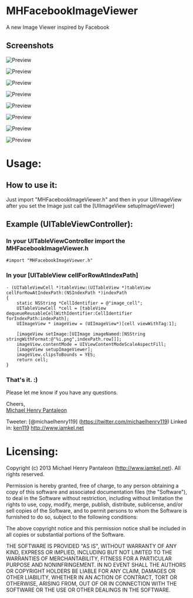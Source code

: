 MHFacebookImageViewer
=======================

A new Image Viewer inspired by Facebook


## Screenshots
![Preview](http://i1102.photobucket.com/albums/g447/michaelhenry119/MHFacebookImageViewer/1_zps03d675b0.png)

![Preview](http://i1102.photobucket.com/albums/g447/michaelhenry119/MHFacebookImageViewer/2_zps690691d1.png)

![Preview](http://i1102.photobucket.com/albums/g447/michaelhenry119/MHFacebookImageViewer/3_zps92f4ec65.png)

![Preview](http://i1102.photobucket.com/albums/g447/michaelhenry119/MHFacebookImageViewer/3a_zpsb3eb5869.png)

![Preview](http://i1102.photobucket.com/albums/g447/michaelhenry119/MHFacebookImageViewer/4_zpsfbe1b387.png)

![Preview](http://i1102.photobucket.com/albums/g447/michaelhenry119/MHFacebookImageViewer/5_zpscbe9b7b4.png)

![Preview](http://i1102.photobucket.com/albums/g447/michaelhenry119/MHFacebookImageViewer/6_zps37e2fad4.png)

![Preview](http://i1102.photobucket.com/albums/g447/michaelhenry119/MHFacebookImageViewer/7_zpsfe0eaae2.png)


# Usage:

## How to use it:
Just import "MHFacebookImageViewer.h"  and then in your UIImageView after you set the Image just call the [UIImageView  setupImageViewer]


## Example (UITableViewController):

### In your UITableViewController import the MHFacebookImageViewer.h

	#import "MHFacebookImageViewer.h"
	
### In your [UITableView cellForRowAtIndexPath]

	- (UITableViewCell *)tableView:(UITableView *)tableView cellForRowAtIndexPath:(NSIndexPath *)indexPath
	{
	    static NSString *CellIdentifier = @"image_cell";
	    UITableViewCell *cell = [tableView dequeueReusableCellWithIdentifier:CellIdentifier forIndexPath:indexPath];
	    UIImageView * imageView = (UIImageView*)[cell viewWithTag:1];
	   
	    [imageView setImage:[UIImage imageNamed:[NSString stringWithFormat:@"%i.png",indexPath.row]]];
	    imageView.contentMode = UIViewContentModeScaleAspectFill;
	    [imageView setupImageViewer];
	    imageView.clipsToBounds = YES;
	    return cell;
	}

### That's it. :)


Please let me know if you have any questions. 

Cheers,  
[Michael Henry Pantaleon](http://www.iamkel.net)

Tweeter: [@michaelhenry119] (https://twitter.com/michaelhenry119)
Linked in: [ken119](http://ph.linkedin.com/in/ken119) 
http://www.iamkel.net



# Licensing:

Copyright (c) 2013 Michael Henry Pantaleon (http://www.iamkel.net). All rights reserved.

Permission is hereby granted, free of charge, to any person obtaining a copy of this software and associated documentation files (the "Software"), to deal in the Software without restriction, including without limitation the rights to use, copy, modify, merge, publish, distribute, sublicense, and/or sell copies of the Software, and to permit persons to whom the Software is furnished to do so, subject to the following conditions:

The above copyright notice and this permission notice shall be included in all copies or substantial portions of the Software.

THE SOFTWARE IS PROVIDED "AS IS", WITHOUT WARRANTY OF ANY KIND, EXPRESS OR IMPLIED, INCLUDING BUT NOT LIMITED TO THE WARRANTIES OF MERCHANTABILITY, FITNESS FOR A PARTICULAR PURPOSE AND NONINFRINGEMENT. IN NO EVENT SHALL THE AUTHORS OR COPYRIGHT HOLDERS BE LIABLE FOR ANY CLAIM, DAMAGES OR OTHER LIABILITY, WHETHER IN AN ACTION OF CONTRACT, TORT OR OTHERWISE, ARISING FROM, OUT OF OR IN CONNECTION WITH THE SOFTWARE OR THE USE OR OTHER DEALINGS IN THE SOFTWARE.